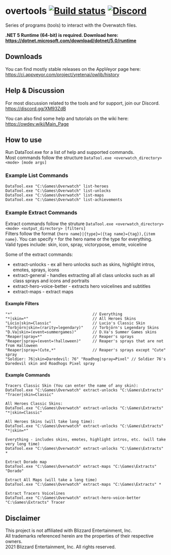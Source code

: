 # overtools [![Build status](https://ci.appveyor.com/api/projects/status/5quie68hde5e1hs2?svg=true)](https://ci.appveyor.com/project/yretenai/owlib) [![Discord](https://img.shields.io/discord/346445737367699456.svg?label=&logo=discord&logoColor=ffffff&color=7389D8&labelColor=6A7EC2)](https://discord.gg/XM93ZdB)

Series of programs (tools) to interact with the Overwatch files.

**.NET 5 Runtime (64-bit) is required. Download here: https://dotnet.microsoft.com/download/dotnet/5.0/runtime**

## Downloads
You can find mostly stable releases on the AppVeyor page here:  
https://ci.appveyor.com/project/yretenai/owlib/history

## Help & Discussion
For most discussion related to the tools and for support, join our Discord. https://discord.gg/XM93ZdB  


You can also find some help and tutorials on the wiki here:  
https://owdev.wiki/Main_Page

## How to use
Run DataTool.exe for a list of help and supported commands.  
Most commands follow the structure `DataTool.exe <overwatch_directory> <mode> [mode args]`

### Example List Commands
```
DataTool.exe "C:\Games\Overwatch" list-heroes
DataTool.exe "C:\Games\Overwatch" list-unlocks
DataTool.exe "C:\Games\Overwatch" list-maps
DataTool.exe "C:\Games\Overwatch" list-achievements
```

### Example Extract Commands
Extract commands follow the struture `DataTool.exe <overwatch_directory> <mode> <output_directory> [filters]`  
Filters follow the format `{hero name}|{type}=({tag name}={tag}),{item name}`. You can specify `*` for the hero name or the type for everything.  
Valid types include: skin, icon, spray, victorypose, emote, voiceline

Some of the extract commands:
 * extract-unlocks - ex all hero unlocks such as skins, highlight intros, emotes, sprays, icons
 * extract-general - handles extracting all all class unlocks such as all class sprays and icons and portraits
 * extract-hero-voice-better - extracts hero voicelines and subtitles
 * extract-maps - extract maps

#### Example Filters
```
"*"                                   // Everything
"*|skin=*"                            // All Heroes Skins
"Lúcio|skin=Classic"                  // Lucio's Classic Skin
"Torbjörn|skin=(rarity=legendary)"    // Torbjörn's Legendary Skins
"D.Va|skin=(event=summergames)"       // D.Va's Summer Games skins
"Reaper|spray=*"                      // Reaper's sprays
"Reaper|spray=(event=!halloween)"     // Reaper's sprays that are not from Halloween
"Reaper|spray=!Cute,*"                // Reaper's sprays except "Cute" spray
"Soldier: 76|skin=Daredevil: 76" "Roadhog|spray=Pixel" // Soldier 76's Daredevil skin and Roadhogs Pixel spray
```

#### Example Commands
```
Tracers Classic Skin (You can enter the name of any skin):
DataTool.exe "C:\Games\Overwatch" extract-unlocks "C:\Games\Extracts" "Tracer|skin=Classic"

All Heroes Classic Skins:
DataTool.exe "C:\Games\Overwatch" extract-unlocks "C:\Games\Extracts" "*|skin=Classic"

All Heroes Skins (will take long time):
DataTool.exe "C:\Games\Overwatch" extract-unlocks "C:\Games\Extracts" "*|skin=*"

Everything - includes skins, emotes, highlight intros, etc. (will take very long time)
DataTool.exe "C:\Games\Overwatch" extract-unlocks "C:\Games\Extracts" *

Extract Dorado map
DataTool.exe "C:\Games\Overwatch" extract-maps "C:\Games\Extracts" "Dorado"

Extract All Maps (will take a long time)
DataTool.exe "C:\Games\Overwatch" extract-maps "C:\Games\Extracts" *

Extract Tracers Voicelines
DataTool.exe "C:\Games\Overwatch" extract-hero-voice-better "C:\Games\Extracts" Tracer
```

## Disclaimer
This project is not affiliated with Blizzard Entertainment, Inc.  
All trademarks referenced herein are the properties of their respective owners.  
2021 Blizzard Entertainment, Inc. All rights reserved.
